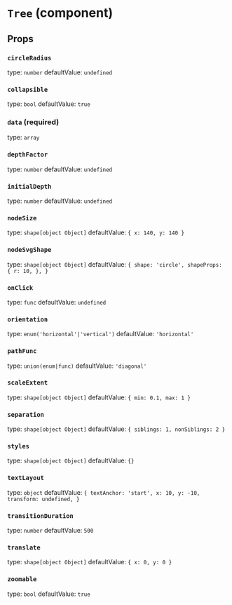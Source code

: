 `Tree` (component)
==================



Props
-----

### `circleRadius`

type: `number`
defaultValue: `undefined`


### `collapsible`

type: `bool`
defaultValue: `true`


### `data` (required)

type: `array`


### `depthFactor`

type: `number`
defaultValue: `undefined`


### `initialDepth`

type: `number`
defaultValue: `undefined`


### `nodeSize`

type: `shape[object Object]`
defaultValue: `{ x: 140, y: 140 }`


### `nodeSvgShape`

type: `shape[object Object]`
defaultValue: `{
  shape: 'circle',
  shapeProps: {
    r: 10,
  },
}`


### `onClick`

type: `func`
defaultValue: `undefined`


### `orientation`

type: `enum('horizontal'|'vertical')`
defaultValue: `'horizontal'`


### `pathFunc`

type: `union(enum|func)`
defaultValue: `'diagonal'`


### `scaleExtent`

type: `shape[object Object]`
defaultValue: `{ min: 0.1, max: 1 }`


### `separation`

type: `shape[object Object]`
defaultValue: `{ siblings: 1, nonSiblings: 2 }`


### `styles`

type: `shape[object Object]`
defaultValue: `{}`


### `textLayout`

type: `object`
defaultValue: `{
  textAnchor: 'start',
  x: 10,
  y: -10,
  transform: undefined,
}`


### `transitionDuration`

type: `number`
defaultValue: `500`


### `translate`

type: `shape[object Object]`
defaultValue: `{ x: 0, y: 0 }`


### `zoomable`

type: `bool`
defaultValue: `true`

